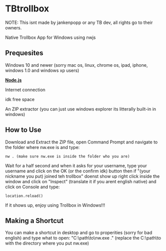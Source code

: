 # TBtrollbox
NOTE: This isnt made by jankenpopp or any TB dev, all rights go to their owners.

Native Trollbox App for Windows using nwjs

## Prequesites
Windows 10 and newer (sorry mac os, linux, chrome os, ipad, iphone, windows 1.0 and windows xp users)

<b>[Node.js](https://nodejs.org/)</b>

Internet connection

idk free space

An ZIP extractor (you can just use windows explorer its litterally built-in in windows)
## How to Use
Download and Extract the ZIP file, open Command Prompt and navigate to the folder where nw.exe is and type:
```
nw . (make sure nw.exe is inside the folder who you are)
```
Wait for a half second and when it asks for your username, type your username and click on the OK (or the confirm idk) button then if "(your nickname you put) joined teh trollbox" doenst show up right click inside the window and click on "Inspect" (translate it if you arent english native) and click on Console and type:
```
location.reload()
```
If it shows up, enjoy using Trollbox in Windows!!!
## Making a Shortcut
You can make a shortcut in desktop and go to properities (sorry for bad english) and type what to open: "C:\path\to\nw.exe ." (replace the C:\path\to with the directory where you put nw.exe)
